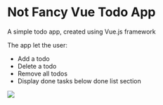 # Not Fancy Vue Todo App

A simple todo app, created using Vue.js framework 

The app let the user: 

- Add a todo
- Delete a todo
- Remove all todos
- Display done tasks below done list section

<img src="https://raw.githubusercontent.com/smartLisethe/not-fancy-vue-todo-app/master/images/todo-app.png">



